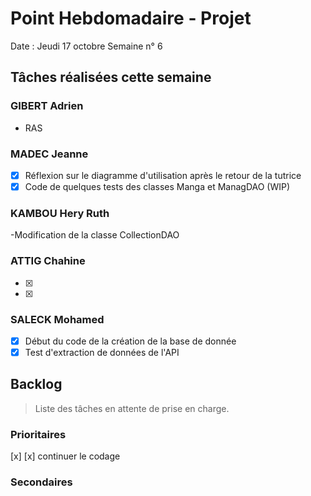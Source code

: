 # Point Hebdomadaire - Projet

Date : Jeudi 17 octobre
Semaine n° 6

## Tâches réalisées cette semaine

### GIBERT Adrien

- RAS

### MADEC Jeanne

- [x] Réflexion sur le diagramme d'utilisation après le retour de la tutrice
- [x] Code de quelques tests des classes Manga et ManagDAO (WIP)

### KAMBOU Hery Ruth

-Modification de la classe CollectionDAO



### ATTIG Chahine
- [x] 
- [x] 


### SALECK Mohamed
- [x] Début du code de la création de la base de donnée
- [x] Test d'extraction de données de l'API

## Backlog

> Liste des tâches en attente de prise en charge.

### Prioritaires

[x] 
[x] continuer le codage 



### Secondaires